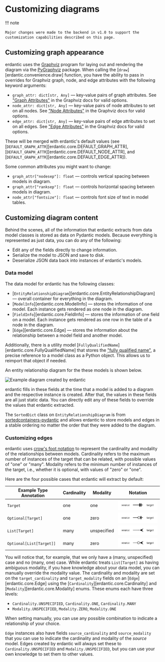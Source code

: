 # Customizing diagrams

!!! note

    Major changes were made to the backend in v1.0 to support the customization capabilities described on this page.

## Customizing graph appearance

erdantic uses the [Graphviz](https://graphviz.org/) program for laying out and rendering the diagram via the [PyGraphviz](https://pygraphviz.github.io/documentation/stable/index.html) package. When calling the [`draw`][erdantic.convenience.draw] function, you have the ability to pass in overrides for Graphviz graph, node, and edge attributes with the following keyword arguments:

- `graph_attr: dict[str, Any]` — key-value pairs of graph attributes. See ["Graph Attributes"](https://graphviz.org/docs/graph/) in the Graphviz docs for valid options.
- `node_attr: dict[str, Any]` — key-value pairs of node attributes to set on all nodes. See ["Node Attributes"](https://graphviz.org/docs/nodes/) in the Graphviz docs for valid options.
- `edge_attr: dict[str, Any]` — key-value pairs of edge attributes to set on all edges. See ["Edge Attributes"](https://graphviz.org/docs/edges/) in the Graphviz docs for valid options.

These will be merged with erdantic's default values (see [`DEFAULT_GRAPH_ATTR`][erdantic.core.DEFAULT_GRAPH_ATTR], [`DEFAULT_GRAPH_ATTR`][erdantic.core.DEFAULT_NODE_ATTR], and [`DEFAULT_GRAPH_ATTR`][erdantic.core.DEFAULT_EDGE_ATTR]).

Some common attributes you might want to change:

- `graph_attr["nodesep"]: float` — controls vertical spacing between models in diagram.
- `graph_attr["ranksep"]: float` — controls horizontal spacing between models in diagram.
- `node_attr["fontsize"]: float` — controls font size of text in model tables.


## Customizing diagram content

Behind the scenes, all of the information that erdantic extracts from data model classes is stored as data on Pydantic models. Because everything is represented as just data, you can do any of the following:

- Edit any of the fields directly to change information. 
- Serialize the model to JSON and save to disk.
- Deserialize JSON data back into instances of erdantic's models. 

### Data model

The data model for erdantic has the following classes:

- [`EntityRelationshipDiagram`][erdantic.core.EntityRelationshipDiagram] — overall container for everything in the diagram.
- [`ModelInfo`][erdantic.core.ModelInfo] — stores the information of one model. Each instance gets rendered as one node in the diagram.
- [`FieldInfo`][erdantic.core.FieldInfo] — stores the information of one field on a model. Each instance gets rendered as one row in the table of a node in the diagram.
- [`Edge`][erdantic.core.Edge] — stores the information about the relationship between a model field and another model. 

Additionally, there is a utility model [`FullyQualifiedName`][erdantic.core.FullyQualifiedName] that stores the ["fully qualified name"](https://stackoverflow.com/a/17403972), a precise reference to a model class as a Python object. This allows us to reimport that object if needed. 

An entity relationship diagram for the these models is shown below.

<object type="image/svg+xml" data="../assets/erdantic_diagram.svg" width="100%" typemustmatch><img alt="Example diagram created by erdantic" src="../assets/erdantic_diagram.svg"></object>

erdantic fills in these fields at the time that a model is added to a diagram and the respective instance is created. After that, the values in these fields are all just static data. You can directly edit any of these fields to override the values that erdantic extracted. 

The `SortedDict` class on `EntityRelationshipDiagram` is from [sortedcontainers-pydantic](https://github.com/drivendataorg/sortedcontainers-pydantic) and allows erdantic to store models and edges in a stable ordering no matter the order that they were added to the diagram. 

### Customizing edges

erdantic uses [crow's foot notation](https://www.gleek.io/blog/crows-foot-notation) to represent the cardinality and modality of the relationships between models. Cardinality refers to the maximum number of instances of the target that can be related, with possible values of "one" or "many". Modality refers to the minimum number of instances of the target, i.e., whether it is optional, with values of "zero" or "one". 

Here are the four possible cases that erdantic will extract by default:

| Example Type Annotation  | Cardinality | Modality    | Notation |
|--------------------------|-------------|-------------|----------|
| `Target`                 | one         | one         | ![Crow's foot notation showing tee-tee](assets/edge-one-one.png) |
| `Optional[Target]`       | one         | zero        | ![Crow's foot notation showing odot-tee](assets/edge-one-zero.png) |
| `List[Target]`           | many        | unspecified | ![Crow's foot notation showing crow](assets/edge-many-unspecified.png) |
| `Optional[List[Target]]` | many        | zero        | ![Crow's foot notation showing odot-crow](assets/edge-many-zero.png) |

You will notice that, for example, that we only have a (many, unspecified) case and no (many, one) case. While erdantic treats `List[Target]` as having ambiguous modality, if you have knowledge about your data model, you can manually override the modality value. The cardinality and modality are set on the `target_cardinality` and `target_modality` fields on an [`Edge`][erdantic.core.Edge] using the [`Cardinality`][erdantic.core.Cardinality] and [`Modality`][erdantic.core.Modality] enums. These enums each have three levels:

- `Cardinality.UNSPECIFIED`, `Cardinality.ONE`, `Cardinality.MANY`
- `Modality.UNSPECIFIED`, `Modality.ZERO`, `Modality.ONE`

When setting manually, you can use any possible combination to indicate a relationship of your choice. 

`Edge` instances also have fields `source_cardinality` and `source_modality` that you can use to indicate the cardinality and modality of the _source_ model. Edges created by erdantic will always set these to `Cardinality.UNSPECIFIED` and `Modality.UNSPECIFIED`, but you can use your own knowledge to set them to other values.  
